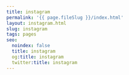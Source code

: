 ```yaml
---
title: instagram
permalink: '{{ page.fileSlug }}/index.html'
layout: instagram.html
slug: instagram
tags: pages
seo:
  noindex: false
  title: instagram
  og:title: instagram
  twitter:title: instagram
---
```



